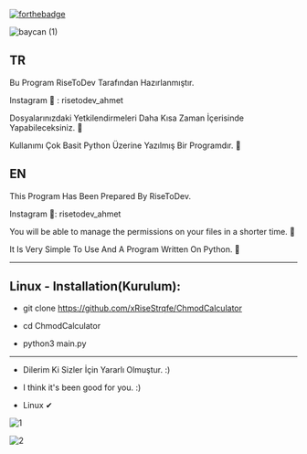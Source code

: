 [![forthebadge](https://forthebadge.com/images/badges/made-with-python.svg)](https://forthebadge.com)

![baycan (1)](https://cdn.discordapp.com/attachments/742135407583559690/797730720234602496/markdown.png)

TR
--
Bu Program RiseToDev Tarafından Hazırlanmıştır.

Instagram 📸 : risetodev_ahmet

Dosyalarınızdaki Yetkilendirmeleri Daha Kısa Zaman İçerisinde Yapabileceksiniz. 💯

Kullanımı Çok Basit Python Üzerine Yazılmış Bir Programdır. 💯

EN
--
This Program Has Been Prepared By RiseToDev.

Instagram 📸: risetodev_ahmet

You will be able to manage the permissions on your files in a shorter time. 💯

It Is Very Simple To Use And A Program Written On Python. 💯

--------------------------------------------------------------------------

Linux - Installation(Kurulum):
--
- git clone https://github.com/xRiseStrqfe/ChmodCalculator

- cd ChmodCalculator

- python3 main.py

--------------------------------------------------------------------------

- Dilerim Ki Sizler İçin Yararlı Olmuştur. :)

- I think it's been good for you. :)

- Linux ✔


![1](https://cdn.discordapp.com/attachments/742135407583559690/798202068967227442/gui2.PNG)

![2](https://cdn.discordapp.com/attachments/742135407583559690/798202072079925258/gui3.PNG)
